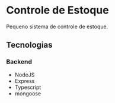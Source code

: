 # Controle de Estoque

Pequeno sistema de controle de estoque.

## Tecnologias
### Backend
- NodeJS
- Express
- Typescript
- mongoose
